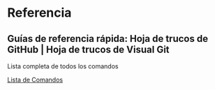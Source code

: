 # Referencia

## Guías de referencia rápida: Hoja de trucos de GitHub | Hoja de trucos de Visual Git

Lista completa de todos los comandos

[Lista de Comandos](https://git-scm.com/docs)
